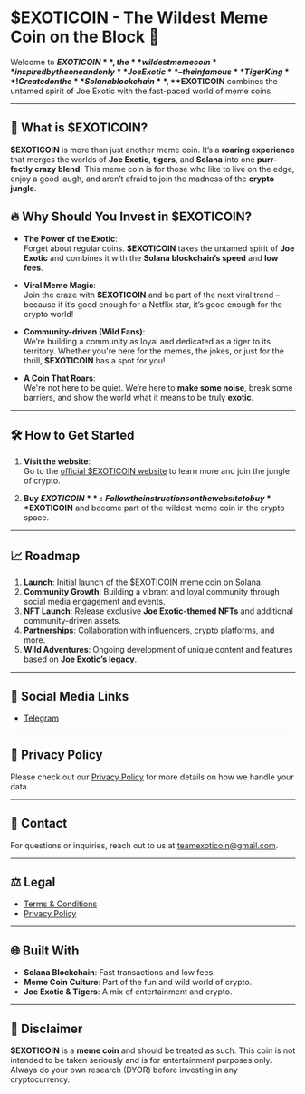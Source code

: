 # $EXOTICOIN - The Wildest Meme Coin on the Block 🐯

Welcome to **$EXOTICOIN**, the **wildest meme coin** inspired by the one and only **Joe Exotic** – the infamous **Tiger King**! Created on the **Solana blockchain**, **$EXOTICOIN** combines the untamed spirit of Joe Exotic with the fast-paced world of meme coins.

---

## 🚀 What is $EXOTICOIN?

**$EXOTICOIN** is more than just another meme coin. It’s a **roaring experience** that merges the worlds of **Joe Exotic**, **tigers**, and **Solana** into one **purr-fectly crazy blend**. This meme coin is for those who like to live on the edge, enjoy a good laugh, and aren’t afraid to join the madness of the **crypto jungle**.

## 🔥 Why Should You Invest in $EXOTICOIN?

- **The Power of the Exotic**:  
  Forget about regular coins. **$EXOTICOIN** takes the untamed spirit of **Joe Exotic** and combines it with the **Solana blockchain’s speed** and **low fees**.

- **Viral Meme Magic**:  
  Join the craze with **$EXOTICOIN** and be part of the next viral trend – because if it’s good enough for a Netflix star, it’s good enough for the crypto world!

- **Community-driven (Wild Fans)**:  
  We’re building a community as loyal and dedicated as a tiger to its territory. Whether you're here for the memes, the jokes, or just for the thrill, **$EXOTICOIN** has a spot for you!

- **A Coin That Roars**:  
  We're not here to be quiet. We’re here to **make some noise**, break some barriers, and show the world what it means to be truly **exotic**.

---

## 🛠️ How to Get Started

1. **Visit the website**:  
   Go to the [official $EXOTICOIN website](#) to learn more and join the jungle of crypto.

2. **Buy $EXOTICOIN**:  
   Follow the instructions on the website to buy **$EXOTICOIN** and become part of the wildest meme coin in the crypto space.

---

## 📈 Roadmap

1. **Launch**: Initial launch of the $EXOTICOIN meme coin on Solana.
2. **Community Growth**: Building a vibrant and loyal community through social media engagement and events.
3. **NFT Launch**: Release exclusive **Joe Exotic-themed NFTs** and additional community-driven assets.
4. **Partnerships**: Collaboration with influencers, crypto platforms, and more.
5. **Wild Adventures**: Ongoing development of unique content and features based on **Joe Exotic’s legacy**.

---

## 📱 Social Media Links

- [Telegram]([https://t.me/EXOTICOIN](https://t.me/Wildest_Exoticoin))

---

## 📑 Privacy Policy

Please check out our [Privacy Policy](#) for more details on how we handle your data.

---

## 💬 Contact

For questions or inquiries, reach out to us at [teamexoticoin@gmail.com](mailto:teamexoticoin@gmail.com).

---

## ⚖️ Legal

- [Terms & Conditions](#)
- [Privacy Policy](#)

---

## 🌐 Built With

- **Solana Blockchain**: Fast transactions and low fees.
- **Meme Coin Culture**: Part of the fun and wild world of crypto.
- **Joe Exotic & Tigers**: A mix of entertainment and crypto.

---

## 📢 Disclaimer

**$EXOTICOIN** is a **meme coin** and should be treated as such. This coin is not intended to be taken seriously and is for entertainment purposes only. Always do your own research (DYOR) before investing in any cryptocurrency.

